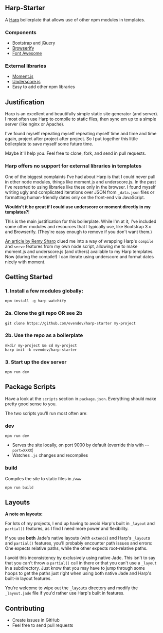 ## Harp-Starter

A [Harp](http://harpjs.com/) boilerplate that allows use of other npm modules in templates.

### Components

- [Bootstrap](http://getbootstrap.com/) and [jQuery](https://jquery.com/)
- [Browserify](http://browserify.org/)
- [Font Awesome](http://fortawesome.github.io/Font-Awesome/)

### External libraries

- [Moment.js](http://momentjs.com/)
- [Underscore.js](http://underscorejs.org/)
- Easy to add other npm libraries

## Justification

Harp is an excellent and beautifully simple static site generator (and server). I most often use Harp to compile to static files, then sync em up to a simple server (like nginx or Apache). 

I've found myself repeating myself repeating myself time and time and time again, project after project after project. So I  put together this little boilerplate to save myself some future time.

Maybe it'll help you. Feel free to clone, fork, and send in pull requests.

### Harp offers no support for external libraries in templates

One of the biggest complaints I've had about Harp is that I could never pull in other node modules, things like moment.js and underscore.js. In the past I've resorted to using libraries like these only in the browser. I found myself writing ugly and complicated iterations over JSON from `_data.json` files or formatting human-friendly dates only on the front-end via JavaScript. 

**Wouldn't it be great if I could use underscore or moment directly in my templates?!**

This is the main justification for this bolierplate. While I'm at it, I've included some other modules and resources that I typically use, like Bootstrap 3.x and Browserify. (They're easy enough to remove if you don't want them.)

[An article by Remy Sharp](https://remysharp.com/2014/09/30/wordpress-ghost-harp-pt2#use-of-special-helpers-inside-harp) clued me into a way of wrapping Harp's `compile` and `serve` features from my own node script, allowing me to make moment.js and underscore.js (and others) available to my Harp templates. Now (during the compile!) I can iterate using underscore and format dates nicely with moment.

## Getting Started

### 1. Install a few modules globally:

    npm install -g harp watchify

### 2a. Clone the git repo **OR** see 2b

    git clone https://github.com/evendev/harp-starter my-project

### 2b. Use the repo as a boilerplate

    mkdir my-project && cd my-project
    harp init -b evendev/harp-starter

### 3. Start up the dev server

```shell
npm run dev
```

## Package Scripts

Have a look at the `scripts` section in `package.json`. Everything should make pretty good sense to you.

The two scripts you'll run most often are:

### dev

    npm run dev

- Serves the site locally, on port 9000 by default (override this with `--port=XXXX`)
- Watches `.js` changes and recompiles

### build

Compiles the site to static files in `/www`

    npm run build

## Layouts

**A note on layouts:**

For lots of my projects, I end up having to avoid Harp's built in `_layout` and `partial()` features, as I find I need more power and flexibility. 

If you use **both** Jade's native layouts (with `extends`) and Harp's `_layout`s and `partial()` features, you'll probably encounter path issues and errors: One expects relative paths, while the other expects root-relative paths. 

I avoid this inconsistency by exclusively using native Jade. This isn't to say that you can't throw a `partial()` call in there or that you can't use a `_layout` in a subdirectory. Just know that you may have to jump through some hoops to get the paths just right when using both native Jade and Harp's built-in layout features.

You're welcome to wipe out the `_layouts` directory and modify the `_layout.jade` file if you'd rather use Harp's built in features.

## Contributing

- Create issues in GitHub
- Feel free to send pull requests